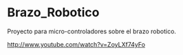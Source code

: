 Brazo_Robotico
==============

Proyecto para micro-controladores sobre el brazo robotico.


http://www.youtube.com/watch?v=ZoyLXf74yFo
